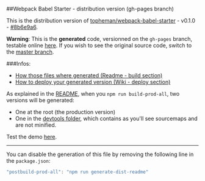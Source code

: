 ##Webpack Babel Starter - distribution version (gh-pages branch)

This is the distribution version of [topheman/webpack-babel-starter](https://github.com/topheman/webpack-babel-starter) - v0.1.0 - [#8b6e9a6](https://github.com/topheman/webpack-babel-starter/tree/8b6e9a6d59b332c910bb1856ac034c476a844bbe).

**Warning**: This is the **generated** code, versionned on the `gh-pages` branch, testable online [here](https://topheman.github.io/webpack-babel-starter/). If you wish to see the original source code, switch to the [master branch](https://github.com/topheman/webpack-babel-starter).

###Infos:

* [How those files where generated (Readme - build section)](https://github.com/topheman/webpack-babel-starter#build)
* [How to deploy your generated version (Wiki - deploy section)](https://github.com/topheman/webpack-babel-starter/wiki#deploy)

As explained in the [README](https://github.com/topheman/webpack-babel-starter#build), when you `npm run build-prod-all`, two versions will be generated:

* One at the root (the production version)
* One in the [devtools folder](https://github.com/topheman/webpack-babel-starter/tree/gh-pages/devtools), which contains as you'll see sourcemaps and are not minified.

Test the demo [here](https://topheman.github.io/webpack-babel-starter/).

------

You can disable the generation of this file by removing the following line in the `package.json`:

```js
"postbuild-prod-all": "npm run generate-dist-readme"
```